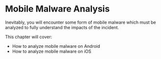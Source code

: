 # Mobile Malware Analysis
Inevitably, you will encounter some form of mobile malware which must be analyzed to fully understand the impacts of the incident.

This chapter will cover:

* How to analyze mobile malware on Android
* How to analyze mobile malware on iOS

